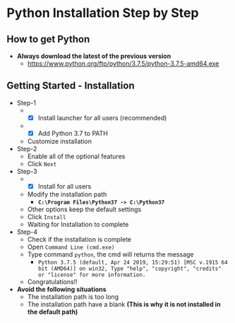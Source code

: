 # Python Installation Step by Step

## How to get Python
* **Always download the latest of the previous version**
    * https://www.python.org/ftp/python/3.7.5/python-3.7.5-amd64.exe

## Getting Started - Installation
* Step-1
    * - [x] Install launcher for all users (recommended)
    * - [x] Add Python 3.7 to PATH
    * Customize installation
* Step-2
    * Enable all of the optional features
    * Click `Next`
* Step-3
    * - [x] Install for all users
    * Modify the installation path
        * **`C:\Program Files\Python37 -> C:\Python37`**
    * Other options keep the default settings
    * Click `Install`
    * Waiting for Installation to complete
* Step-4
    * Check if the installation is complete
    * Open `Command Line (cmd.exe)`
    * Type command `python`, the cmd will returns the message
        * `Python 3.7.5 (default, Apr 24 2019, 15:29:51) [MSC v.1915 64 bit (AMD64)] on win32, Type "help", "copyright", "credits" or "license" for more information.`
    * Congratulations!!
* **Avoid the following situations**
    * The installation path is too long
    * The installation path have a blank **(This is why it is not installed in the default path)**  